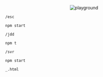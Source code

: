 <p align="center">
  <image src="https://user-images.githubusercontent.com/35368511/125885872-b874f238-bc89-4572-9725-e849844052d0.png" alt="playground">
</p>

`/esc`

```
npm start
```

`/jdd`

```
npm t
```

`/svr`

```
npm start
```

`_.html`

```

```
